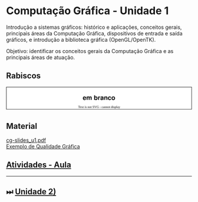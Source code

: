 # Computação Gráfica - Unidade 1  

Introdução a sistemas gráficos: histórico e aplicações, conceitos gerais, principais áreas da Computação Gráfica, dispositivos de entrada e saída gráficos, e introdução a biblioteca gráfica (OpenGL/OpenTK).  

Objetivo: identificar os conceitos gerais da Computação Gráfica e as principais áreas de atuação.  

## Rabiscos

![aulaRabiscos](aulaRabiscos.drawio.svg)

## Material  

[cg-slides_u1.pdf](./cg-slides_u1.pdf "cg-slides_u1.pdf")  
[Exemplo de Qualidade Gráfica](imgs/qualidadeGrafica.mp4 "Exemplo de Qualidade Gráfica")  

## [Atividades - Aula](Atividade1/README.md "Atividades - Aula")  

<!-- 
TODO:  
Pedir para cada aluno escolher uma única palavra que representa o assunto apresentando, que pode estar ou não no material mostrado.
-->

<!--
Será que é possível usar o Kanban do GitHub público da disciplina e todos os alunos acessarem e escreverem nele. Acho que não . Teria que convidar todos para este GitHub, mas com permissão para o Kanban.

Será que poderia usar cada equipe o seu próprio kanban criado no Template. Assim todos os alunos postariam suas dúvidas e professor passaria para cada grupo.  

Atividade no final da Unidade 1  

Assunto: Conceitos da Grande Área Gráfica  
Arco de Maguerez  

- observação da realidade (alunos): usar uma ferramenta para postar dúvidas/inquietações  
- pontos chaves (professor): escolher algumas dúvidas que "pertencem" ao contexto da disciplina  
- teorização (alunos): os assuntos são sorteados para as equipes, que irão buscar respostas a questão em si  
- hipótese de solução (alunos/professor): defender suas respostas dentro da equipe  
- aplicação a realidade (alunos): trazer as respostas para os alunos e verificar se os alunos ainda tem dúvidas  

-->

<!--
TODO: arrumar as fontes bibliográficas  
### Principais Referências Bibliográficas​  

- DEITEL, Paul J; DEITEL, Harvey M. **[Java: como programar.](https://bu.furb.br/consulta/portalConsulta/recuperaMfnCompleto.php?menu=rapida&CdMFN=341002)** 8. ed. São Paulo: Pearson, 2010. xxix, 1144 p, il.​  

-->

----------

## ⏭ [Unidade 2)](../Unidade2/README.md "Unidade 2")  

<!--
TODO: arrumar as fontes bibliográficas  
## Principais Referências Bibliográficas​
-->
